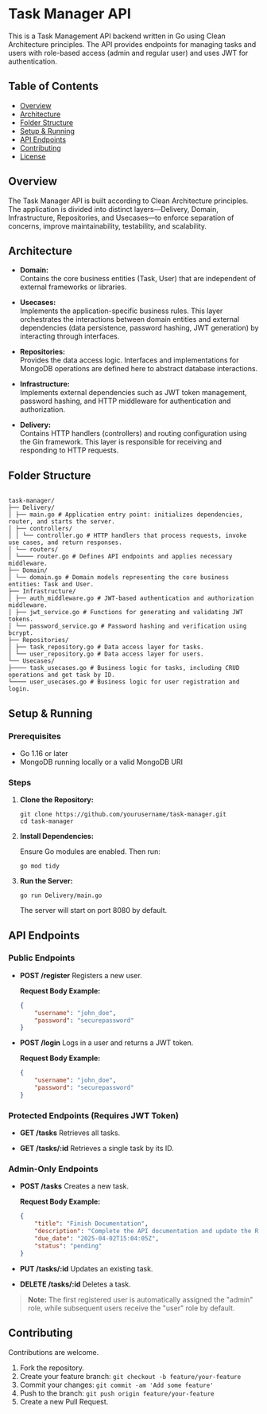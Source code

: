 # Task Manager API

This is a Task Management API backend written in Go using Clean Architecture principles. The API provides endpoints for managing tasks and users with role-based access (admin and regular user) and uses JWT for authentication.

## Table of Contents

-   [Overview](#overview)
-   [Architecture](#architecture)
-   [Folder Structure](#folder-structure)
-   [Setup & Running](#setup--running)
-   [API Endpoints](#api-endpoints)
-   [Contributing](#contributing)
-   [License](#license)

## Overview

The Task Manager API is built according to Clean Architecture principles. The application is divided into distinct layers—Delivery, Domain, Infrastructure, Repositories, and Usecases—to enforce separation of concerns, improve maintainability, testability, and scalability.

## Architecture

-   **Domain:**  
    Contains the core business entities (Task, User) that are independent of external frameworks or libraries.

-   **Usecases:**  
    Implements the application-specific business rules. This layer orchestrates the interactions between domain entities and external dependencies (data persistence, password hashing, JWT generation) by interacting through interfaces.

-   **Repositories:**  
    Provides the data access logic. Interfaces and implementations for MongoDB operations are defined here to abstract database interactions.

-   **Infrastructure:**  
    Implements external dependencies such as JWT token management, password hashing, and HTTP middleware for authentication and authorization.

-   **Delivery:**  
    Contains HTTP handlers (controllers) and routing configuration using the Gin framework. This layer is responsible for receiving and responding to HTTP requests.

## Folder Structure

```

task-manager/
├── Delivery/
│ ├── main.go # Application entry point: initializes dependencies, router, and starts the server.
│ ├── controllers/
│ │ └── controller.go # HTTP handlers that process requests, invoke use cases, and return responses.
│ └── routers/
│ └──── router.go # Defines API endpoints and applies necessary middleware.
├── Domain/
│ └── domain.go # Domain models representing the core business entities: Task and User.
├── Infrastructure/
│ ├── auth_middleware.go # JWT-based authentication and authorization middleware.
│ ├── jwt_service.go # Functions for generating and validating JWT tokens.
│ └── password_service.go # Password hashing and verification using bcrypt.
├── Repositories/
│ ├── task_repository.go # Data access layer for tasks.
│ └── user_repository.go # Data access layer for users.
└── Usecases/
├──── task_usecases.go # Business logic for tasks, including CRUD operations and get task by ID.
└──── user_usecases.go # Business logic for user registration and login.

```

## Setup & Running

### Prerequisites

-   Go 1.16 or later
-   MongoDB running locally or a valid MongoDB URI

### Steps

1. **Clone the Repository:**

    ```shell
    git clone https://github.com/yourusername/task-manager.git
    cd task-manager
    ```

2. **Install Dependencies:**

    Ensure Go modules are enabled. Then run:

    ```shell
    go mod tidy
    ```

3. **Run the Server:**

    ```shell
    go run Delivery/main.go
    ```

    The server will start on port 8080 by default.

## API Endpoints

### Public Endpoints

-   **POST /register**
    Registers a new user.

    **Request Body Example:**

    ```json
    {
        "username": "john_doe",
        "password": "securepassword"
    }
    ```

-   **POST /login**
    Logs in a user and returns a JWT token.

    **Request Body Example:**

    ```json
    {
        "username": "john_doe",
        "password": "securepassword"
    }
    ```

### Protected Endpoints (Requires JWT Token)

-   **GET /tasks**
    Retrieves all tasks.

-   **GET /tasks/:id**
    Retrieves a single task by its ID.

### Admin-Only Endpoints

-   **POST /tasks**
    Creates a new task.

    **Request Body Example:**

    ```json
    {
        "title": "Finish Documentation",
        "description": "Complete the API documentation and update the README.",
        "due_date": "2025-04-02T15:04:05Z",
        "status": "pending"
    }
    ```

-   **PUT /tasks/:id**
    Updates an existing task.

-   **DELETE /tasks/:id**
    Deletes a task.

> **Note:** The first registered user is automatically assigned the "admin" role, while subsequent users receive the "user" role by default.

## Contributing

Contributions are welcome.

1. Fork the repository.
2. Create your feature branch: `git checkout -b feature/your-feature`
3. Commit your changes: `git commit -am 'Add some feature'`
4. Push to the branch: `git push origin feature/your-feature`
5. Create a new Pull Request.
